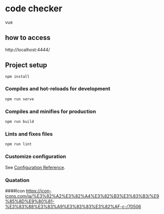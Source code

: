 # code checker
vue 

## how to access
http://localhost:4444/

## Project setup
```
npm install
```

### Compiles and hot-reloads for development
```
npm run serve
```

### Compiles and minifies for production
```
npm run build
```

### Lints and fixes files
```
npm run lint
```

### Customize configuration
See [Configuration Reference](https://cli.vuejs.org/config/).

### Quatation
####Icon
https://icon-icons.com/ja/%E3%82%A2%E3%82%A4%E3%82%B3%E3%83%B3/%E9%85%8D%E9%80%81-%E3%83%88%E3%83%A9%E3%83%83%E3%82%AF-c-/70506
